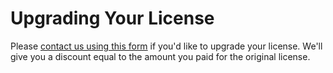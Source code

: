 # Upgrading Your License

Please [contact us using this form](https://cryolayer.com/#contact-us) if you'd like to upgrade your license. We'll give you a discount equal to the amount you paid for the original license.